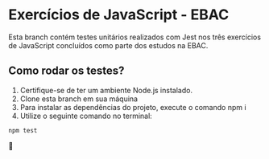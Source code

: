 # Exercícios de JavaScript - EBAC

Esta branch contém testes unitários realizados com Jest nos três exercícios de JavaScript concluídos como parte dos estudos na EBAC. 

## Como rodar os testes?

1. Certifique-se de ter um ambiente Node.js instalado. 
2. Clone esta branch em sua máquina
3. Para instalar as dependências do projeto, execute o comando npm i
4. Utilize o seguinte comando no terminal:

```bash
npm test
```

🚀
